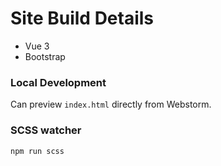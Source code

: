 # Site Build Details

- Vue 3
- Bootstrap

### Local Development

Can preview `index.html` directly from Webstorm.

### SCSS watcher

`npm run scss`
